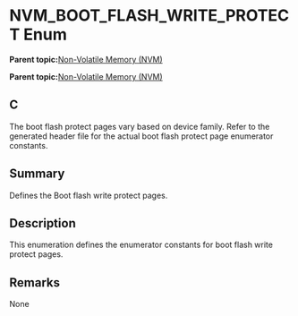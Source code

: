 # NVM\_BOOT\_FLASH\_WRITE\_PROTECT Enum

**Parent topic:**[Non-Volatile Memory \(NVM\)](GUID-04191B57-EC62-4B95-AF5B-93EDB447F6D9.md)

**Parent topic:**[Non-Volatile Memory \(NVM\)](GUID-C41BA1D1-EFF7-435E-901E-9A87AC140FE6.md)

## C

The boot flash protect pages vary based on device family. Refer to the generated header file for the actual boot flash protect page enumerator constants.

## Summary

Defines the Boot flash write protect pages.

## Description

This enumeration defines the enumerator constants for boot flash write protect pages.

## Remarks

None

